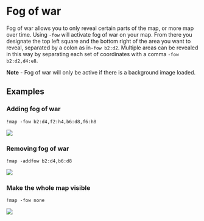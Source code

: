 # Fog of war

Fog of war allows you to only reveal certain parts of the map, or more map over time. Using `-fow` will activate fog of war on your map. From there you designate the top left square and the bottom right of the area you want to reveal, separated by a colon as in`-fow b2:d2`. Multiple areas can be revealed in this way by separating each set of coordinates with a comma `-fow b2:d2,d4:e8`.

**Note** - Fog of war will only be active if there is a background image loaded.

## Examples

### Adding fog of war

```
!map -fow b2:d4,f2:h4,b6:d8,f6:h8
```
![](https://otfbm.io/@d/*fb2d4/*ff2h4/*fb6d8/*ff6h8/10x10/?load=https://cdn.discordapp.com/attachments/740988703689801850/763079108636049459/DeathHousev3.json)

### Removing fog of war
```
!map -addfow b2:d4,b6:d8
```
![](https://otfbm.io/@d/*fb2d4/*fb6d8/10x10/?load=https://cdn.discordapp.com/attachments/740988703689801850/763079108636049459/DeathHousev3.json)

### Make the whole map visible
```
!map -fow none
```
![](https://otfbm.io/@d/10x10/?load=https://cdn.discordapp.com/attachments/740988703689801850/763079108636049459/DeathHousev3.json)
